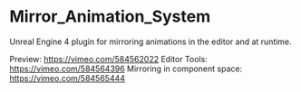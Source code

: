 # Mirror_Animation_System
Unreal Engine 4 plugin for mirroring animations in the editor and at runtime.

Preview: https://vimeo.com/584562022
Editor Tools: https://vimeo.com/584564396
Mirroring in component space: https://vimeo.com/584565444

